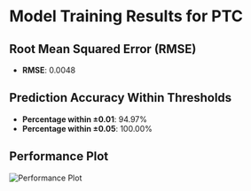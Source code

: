 # Model Training Results for PTC

## Root Mean Squared Error (RMSE)
- **RMSE**: 0.0048

## Prediction Accuracy Within Thresholds
- **Percentage within ±0.01**: 94.97%
- **Percentage within ±0.05**: 100.00%

## Performance Plot
![Performance Plot](../imgs/PTC.png)
